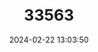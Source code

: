 ---
title: "33563"
category: "Pteralyxia macrocarpa"
draft: false
date: 2024-02-22 13:03:50
languages:
  English: ["Ridged Pteralyxia"]
---